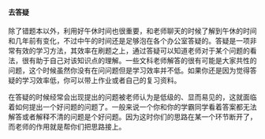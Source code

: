 #### 去答疑

除了错题本以外，利用好午休时间也很重要，和老师聊天的时候了解到午休的时间和几年前有变化，不过中午的时间还是足够泡在各个办公室答疑的。答疑是一项非常有效的学习方法，其效率在刷题之上，通过答疑可以知道老师对于某个问题的看法，很有助于自己对该知识点的理解。一些文科老师解答的很有可能是大家共性的问题，这个时候虽然你没有在问问题但是学习效率并不低。如果你还是因为觉得答疑的学习效率低，你可以带上作业或者自己的复习资料。

在答疑的时候经常会出现提出的问题被老师认为是低级的、显而易见的，这就面临着如何提出一个好问题的问题了。一般来说一个你和你的学霸同学看着答案都无法解答或者解释不清的问题是个好问题。因为这时你们的思路在某一个环节断开了，而老师的作用就是帮你们把思路接上。
